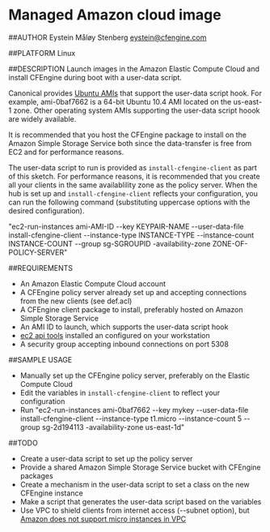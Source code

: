 # Managed Amazon cloud image

##AUTHOR
Eystein Måløy Stenberg <eystein@cfengine.com>

##PLATFORM
Linux

##DESCRIPTION
Launch images in the Amazon Elastic Compute Cloud and install CFEngine
during boot with a user-data script.

Canonical provides [Ubuntu AMIs](http://cloud.ubuntu.com/ami/) that
support the user-data script hook. For example, ami-0baf7662 is a 64-bit
Ubuntu 10.4 AMI located on the us-east-1 zone. Other operating system AMIs
supporting the user-data script hoook are widely available.

It is recommended that you host the CFEngine package to install on the Amazon
Simple Storage Service both since the data-transfer is free from EC2 and 
for performance reasons.

The user-data script to run is provided as `install-cfengine-client`
as part of this sketch. For performance reasons, it is recommended
that you create all your clients in the same availablility zone as the
policy server. When the hub is set up and `install-cfengine-client`
reflects your configuration, you can run the following command
(substituting uppercase options with the desired configuration).

"ec2-run-instances ami-AMI-ID --key KEYPAIR-NAME --user-data-file install-cfengine-client --instance-type INSTANCE-TYPE --instance-count INSTANCE-COUNT --group sg-SGROUPID -availability-zone ZONE-OF-POLICY-SERVER"

##REQUIREMENTS
 * An Amazon Elastic Compute Cloud account
 * A CFEngine policy server already set up and accepting connections from the new clients (see def.acl)
 * A CFEngine client package to install, preferably hosted on Amazon Simple Storage Service
 * An AMI ID to launch, which supports the user-data script hook
 * [ec2 api tools](http://aws.amazon.com/developertools/351) installed an configured on your workstation
 * A security group accepting inbound connections on port 5308

##SAMPLE USAGE
 * Manually set up the CFEngine policy server, preferably on the Elastic Compute Cloud
 * Edit the variables in `install-cfengine-client` to reflect your configuration
 * Run "ec2-run-instances ami-0baf7662 --key mykey --user-data-file install-cfengine-client --instance-type t1.micro --instance-count 5 --group sg-2d194113 -availability-zone us-east-1d"

##TODO
 * Create a user-data script to set up the policy server
 * Provide a shared Amazon Simple Storage Service bucket with CFEngine packages
 * Create a mechanism in the user-data script to set a class on the new CFEngine instance
 * Make a script that generates the user-data script based on the variables
 * Use VPC to shield clients from internet access (--subnet option), but [Amazon does not support micro instances in VPC](https://forums.aws.amazon.com/thread.jspa?threadID=51373)